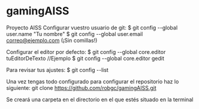# gamingAISS
Proyecto AISS
Configurar vuestro usuario de git:
$ git config --global user.name "Tu nombre"
$ git config --global user.email correo@ejemplo.com (¡Sin comillas!)

Configurar el editor por defecto:
$ git config --global core.editor tuEditorDeTexto
//Ejemplo
$ git config --global core.editor gedit

Para revisar tus ajustes:
$ git config --list

Una vez tengas todo configurado para configurar el repositorio haz lo siguiente:
git clone https://github.com/robgc/gamingAISS.git

Se creará una carpeta en el directorio en el que estés situado en la terminal